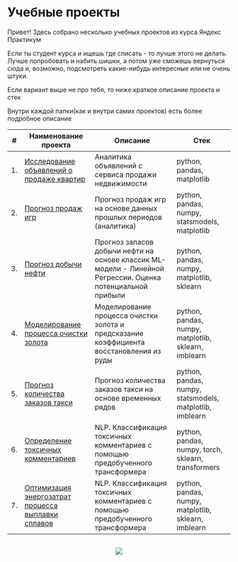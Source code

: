 # Учебные проекты

Привет! Здесь собрано несколько учебных проектов из курса Яндекс Практикум

Если ты студент курса и ищешь где списать - то лучше этого не делать. Лучше попробовать и набить шишки, а потом уже сможешь вернуться сюда и, возможно, подсмотреть какие-нибудь интересные или не очень штуки.

Если вариант выше не про тебя, то ниже краткое описание проекта и стек

Внутри каждой папки(как и внутри самих проектов) есть более подробное описание


| #    | Наименование проекта                | Описание                                                     | Стек                                                         |
| ---- | ------------------------------------------------------------ | ------------------------------------------------------------ | ------------------------------------------------------------ |
| 1.   | [Исследование объявлений о продаже квартир](https://github.com/gerasimovich-a/educational_projects/tree/main/03_apartments) | Аналитика объявлений с сервиса продажи недвижимости | python, pandas, matplotlib       |
| 2.   | [Прогноз продаж игр](https://github.com/gerasimovich-a/educational_projects/tree/main/04_game_sales_forecast) | Прогноз продаж игр на основе данных прошлых периодов (аналитика)| python, pandas, numpy, statsmodels, matplotlib |
| 3.   | [Прогноз добычи нефти](https://github.com/gerasimovich-a/educational_projects/tree/main/08_oil_production_estimates) | Прогноз запасов добычи нефти на основе классик ML-модели - Линейной Регрессии. Оценка потенциальной прибыли            | python, pandas, numpy, matplotlib, sklearn |
| 4.   | [Моделирование процесса очистки золота](https://github.com/gerasimovich-a/educational_projects/tree/main/09_gold_recovery_model) | Моделирование процесса очистки золота и предсказание коэффициента восстановления из руды | python, pandas, numpy, matplotlib, sklearn, imblearn       |
| 5.   | [Прогноз количества заказов такси](https://github.com/gerasimovich-a/educational_projects/tree/main/11_taxi_order_forecast) | Прогноз количества заказов такси на основе временных рядов| python, pandas, numpy, statsmodels, matplotlib, imblearn |
| 6.   | [Определение токсичных комментариев](https://github.com/gerasimovich-a/educational_projects/tree/main/12_toxic_comments_classification_bert) | NLP. Классификация токсичных комментариев с помощью предобученного трансформера            | python, pandas, numpy, torch, sklearn, transformers |
| 7.   | [Оптимизация энергозатрат процесса выплавки сплавов](https://github.com/gerasimovich-a/educational_projects/tree/main/final_temperature_controle_model) | NLP. Классификация токсичных комментариев с помощью предобученного трансформера            | python, pandas, numpy, matplotlib, sklearn, imblearn |


```python

```
<p align="center">
  <a href="https://github.com/gerasimovich-a">
    <img src="https://komarev.com/ghpvc/?username=gerasimovich-a&color=blue&style=flat)" />
  </a>
</p>
<!--

